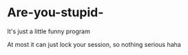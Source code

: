 # Are-you-stupid-
It's just a little funny program

At most it can just lock your session, so nothing serious haha
